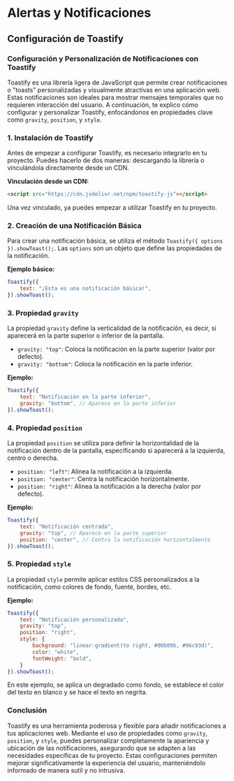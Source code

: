 # Alertas y Notificaciones

## Configuración de Toastify

### Configuración y Personalización de Notificaciones con Toastify

Toastify es una librería ligera de JavaScript que permite crear notificaciones o "toasts" personalizadas y visualmente atractivas en una aplicación web. Estas notificaciones son ideales para mostrar mensajes temporales que no requieren interacción del usuario. A continuación, te explico cómo configurar y personalizar Toastify, enfocándonos en propiedades clave como `gravity`, `position`, y `style`.

### 1. Instalación de Toastify

Antes de empezar a configurar Toastify, es necesario integrarlo en tu proyecto. Puedes hacerlo de dos maneras: descargando la librería o vinculándola directamente desde un CDN.

**Vinculación desde un CDN:**

```html
<script src="https://cdn.jsdelivr.net/npm/toastify-js"></script>
```

Una vez vinculado, ya puedes empezar a utilizar Toastify en tu proyecto.

### 2. Creación de una Notificación Básica

Para crear una notificación básica, se utiliza el método `Toastify({ options }).showToast();`. Las `options` son un objeto que define las propiedades de la notificación.

**Ejemplo básico:**

```javascript
Toastify({
    text: "¡Esta es una notificación básica!",
}).showToast();
```

### 3. Propiedad `gravity`

La propiedad `gravity` define la verticalidad de la notificación, es decir, si aparecerá en la parte superior o inferior de la pantalla.

- `gravity: "top"`: Coloca la notificación en la parte superior (valor por defecto).
- `gravity: "bottom"`: Coloca la notificación en la parte inferior.

**Ejemplo:**

```javascript
Toastify({
    text: "Notificación en la parte inferior",
    gravity: "bottom", // Aparece en la parte inferior
}).showToast();
```

### 4. Propiedad `position`

La propiedad `position` se utiliza para definir la horizontalidad de la notificación dentro de la pantalla, especificando si aparecerá a la izquierda, centro o derecha.

- `position: "left"`: Alinea la notificación a la izquierda.
- `position: "center"`: Centra la notificación horizontalmente.
- `position: "right"`: Alinea la notificación a la derecha (valor por defecto).

**Ejemplo:**

```javascript
Toastify({
    text: "Notificación centrada",
    gravity: "top", // Aparece en la parte superior
    position: "center", // Centra la notificación horizontalmente
}).showToast();
```

### 5. Propiedad `style`

La propiedad `style` permite aplicar estilos CSS personalizados a la notificación, como colores de fondo, fuente, bordes, etc.

**Ejemplo:**

```javascript
Toastify({
    text: "Notificación personalizada",
    gravity: "top",
    position: "right",
    style: {
        background: "linear-gradient(to right, #00b09b, #96c93d)",
        color: "white",
        fontWeight: "bold",
    }
}).showToast();
```

En este ejemplo, se aplica un degradado como fondo, se establece el color del texto en blanco y se hace el texto en negrita.

### Conclusión

Toastify es una herramienta poderosa y flexible para añadir notificaciones a tus aplicaciones web. Mediante el uso de propiedades como `gravity`, `position`, y `style`, puedes personalizar completamente la apariencia y ubicación de las notificaciones, asegurando que se adapten a las necesidades específicas de tu proyecto. Estas configuraciones permiten mejorar significativamente la experiencia del usuario, manteniéndolo informado de manera sutil y no intrusiva.